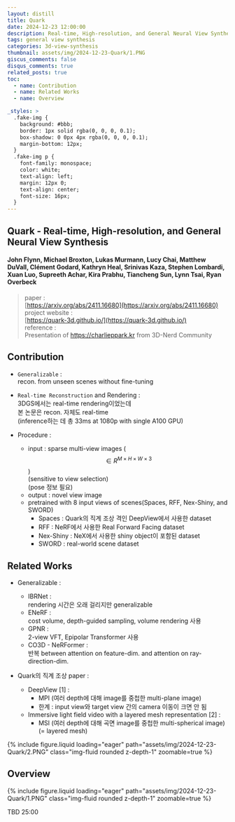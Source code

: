 ```yaml
---
layout: distill
title: Quark
date: 2024-12-23 12:00:00
description: Real-time, High-resolution, and General Neural View Synthesis (SIGGRAPH 2024)
tags: general view synthesis
categories: 3d-view-synthesis
thumbnail: assets/img/2024-12-23-Quark/1.PNG
giscus_comments: false
disqus_comments: true
related_posts: true
toc:
  - name: Contribution
  - name: Related Works
  - name: Overview

_styles: >
  .fake-img {
    background: #bbb;
    border: 1px solid rgba(0, 0, 0, 0.1);
    box-shadow: 0 0px 4px rgba(0, 0, 0, 0.1);
    margin-bottom: 12px;
  }
  .fake-img p {
    font-family: monospace;
    color: white;
    text-align: left;
    margin: 12px 0;
    text-align: center;
    font-size: 16px;
  }
---
```


## Quark - Real-time, High-resolution, and General Neural View Synthesis

#### John Flynn, Michael Broxton, Lukas Murmann, Lucy Chai, Matthew DuVall, Clément Godard, Kathryn Heal, Srinivas Kaza, Stephen Lombardi, Xuan Luo, Supreeth Achar, Kira Prabhu, Tiancheng Sun, Lynn Tsai, Ryan Overbeck

> paper :  
[https://arxiv.org/abs/2411.16680](https://arxiv.org/abs/2411.16680)  
project website :  
[https://quark-3d.github.io/](https://quark-3d.github.io/)  
reference :  
Presentation of https://charlieppark.kr from 3D-Nerd Community  

## Contribution

- `Generalizable` :  
recon. from unseen scenes without fine-tuning  

- `Real-time Reconstruction` and Rendering :  
3DGS에서는 real-time rendering이었는데  
본 논문은 recon. 자체도 real-time  
(inference하는 데 총 33ms at 1080p with single A100 GPU)

- Procedure :  
  - input : sparse multi-view images ($$\in R^{M \times H \times W \times 3}$$)  
  (sensitive to view selection)  
  (pose 정보 필요)  
  - output : novel view image
  - pretrained with 8 input views of scenes(Spaces, RFF, Nex-Shiny, and SWORD)
    - Spaces : Quark의 직계 조상 격인 DeepView에서 사용한 dataset
    - RFF : NeRF에서 사용한 Real Forward Facing dataset
    - Nex-Shiny : NeX에서 사용한 shiny object이 포함된 dataset
    - SWORD : real-world scene dataset

## Related Works

- Generalizable :  
  - IBRNet :  
  rendering 시간은 오래 걸리지만 generalizable  
  - ENeRF :  
  cost volume, depth-guided sampling, volume rendering 사용
  - GPNR :  
  2-view VFT, Epipolar Transformer 사용
  - CO3D - NeRFormer :  
  반복 between attention on feature-dim. and attention on ray-direction-dim.

- Quark의 직계 조상 paper :    
  - DeepView <d-cite key="DeepView">[1]</d-cite> :  
    - MPI (여러 depth에 대해 image를 중첩한 multi-plane image) 
    - 한계 : input view와 target view 간의 camera 이동이 크면 안 됨
  - Immersive light field video with a layered mesh representation <d-cite key="Immersive">[2]</d-cite> :  
    - MSI (여러 depth에 대해 곡면 image를 중첩한 multi-spherical image) (= layered mesh)

<div class="row mt-3">
    <div class="col-sm mt-3 mt-md-0">
        {% include figure.liquid loading="eager" path="assets/img/2024-12-23-Quark/2.PNG" class="img-fluid rounded z-depth-1" zoomable=true %}
    </div>
</div>

## Overview

<div class="row mt-3">
    <div class="col-sm mt-3 mt-md-0">
        {% include figure.liquid loading="eager" path="assets/img/2024-12-23-Quark/1.PNG" class="img-fluid rounded z-depth-1" zoomable=true %}
    </div>
</div>

TBD 25:00